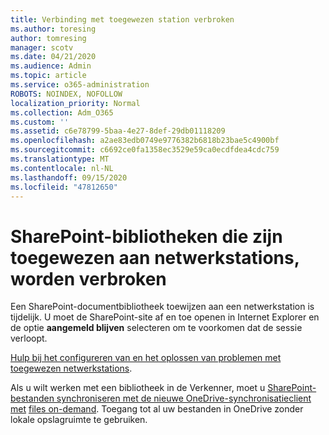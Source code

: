 ```yaml
---
title: Verbinding met toegewezen station verbroken
ms.author: toresing
author: tomresing
manager: scotv
ms.date: 04/21/2020
ms.audience: Admin
ms.topic: article
ms.service: o365-administration
ROBOTS: NOINDEX, NOFOLLOW
localization_priority: Normal
ms.collection: Adm_O365
ms.custom: ''
ms.assetid: c6e78799-5baa-4e27-8def-29db01118209
ms.openlocfilehash: a2ae83edb0749e9776382b6818b23bae5c4900bf
ms.sourcegitcommit: c6692ce0fa1358ec3529e59ca0ecdfdea4cdc759
ms.translationtype: MT
ms.contentlocale: nl-NL
ms.lasthandoff: 09/15/2020
ms.locfileid: "47812650"
---
```

# <a name="sharepoint-libraries-mapped-to-network-drives-become-disconnected"></a>SharePoint-bibliotheken die zijn toegewezen aan netwerkstations, worden verbroken

Een SharePoint-documentbibliotheek toewijzen aan een netwerkstation is tijdelijk. U moet de SharePoint-site af en toe openen in Internet Explorer en de optie **aangemeld blijven** selecteren om te voorkomen dat de sessie verloopt. 
  
[Hulp bij het configureren van en het oplossen van problemen met toegewezen netwerkstations](https://docs.microsoft.com/sharepoint/support/administration/troubleshoot-mapped-network-drives).
  
Als u wilt werken met een bibliotheek in de Verkenner, moet u [SharePoint-bestanden synchroniseren met de nieuwe OneDrive-synchronisatieclient met](https://support.office.com/article/6de9ede8-5b6e-4503-80b2-6190f3354a88.aspx) [files on-demand](https://support.office.com/article/0e6860d3-d9f3-4971-b321-7092438fb38e.aspx). Toegang tot al uw bestanden in OneDrive zonder lokale opslagruimte te gebruiken.
  

